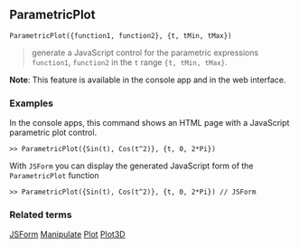 ## ParametricPlot

```
ParametricPlot({function1, function2}, {t, tMin, tMax})  
```

> generate a JavaScript control for the parametric expressions `function1`, `function2` in the `t` range `{t, tMin, tMax}`.
	 
**Note**: This feature is available in the console app and in the web interface.

### Examples

In the console apps, this command shows an HTML page with a JavaScript parametric plot control.
 
```
>> ParametricPlot({Sin(t), Cos(t^2)}, {t, 0, 2*Pi}) 
```

With `JSForm` you can display the generated JavaScript form of the `ParametricPlot` function

```
>> ParametricPlot({Sin(t), Cos(t^2)}, {t, 0, 2*Pi}) // JSForm
```

### Related terms 
[JSForm](JSForm.md) [Manipulate](Manipulate.md) [Plot](Plot.md) [Plot3D](Plot3D.md)